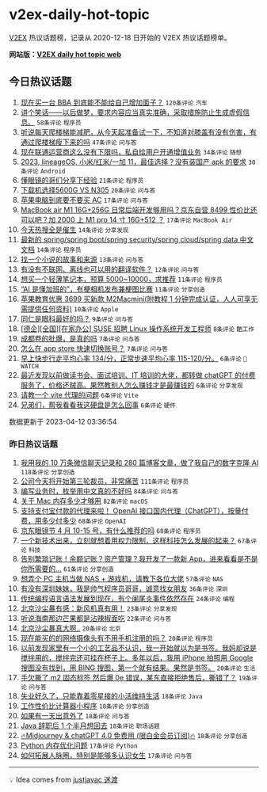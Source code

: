 # v2ex-daily-hot-topic

[V2EX](https://www.v2ex.com/) 热议话题榜，记录从 2020-12-18 日开始的 V2EX 热议话题榜单。

**网站版：[V2EX daily hot topic web](https://boojack.github.io/v2ex-daily-hot-topic-web/)**

## 今日热议话题

<!-- TODAY BEGIN -->

1. [现在买一台 BBA 到底能不能给自己增加面子？](https://www.v2ex.com/t/931791) `120条评论` `汽车`
1. [讲个笑话——以后做梦，要求内容应当真实准确，采取措施防止生成虚假信息。](https://www.v2ex.com/t/931819) `58条评论` `程序员`
1. [听说每天爬楼梯能减肥，从今天起准备试一下，不知道对膝盖有没有伤害，有通过爬楼梯瘦下来的吗](https://www.v2ex.com/t/931797) `47条评论` `问与答`
1. [现在联通运营商这么没有下限吗，私自给用户开通增值业务](https://www.v2ex.com/t/931795) `34条评论` `随想`
1. [2023, lineageOS, 小米/红米/一加 11，最佳选择？没有装国产 apk 的要求](https://www.v2ex.com/t/931798) `30条评论` `Android`
1. [懂眼镜的哥们分享下经验](https://www.v2ex.com/t/931825) `21条评论` `程序员`
1. [下载机选择5600G VS N305](https://www.v2ex.com/t/931813) `20条评论` `问与答`
1. [苹果电脑到底要不要买 AC](https://www.v2ex.com/t/931815) `17条评论` `问与答`
1. [MacBook air M1 16G+256G 日常后端开发够用吗？京东自营 8499 性价比还可以吧？加 2000 上 M1 pro 14 寸 16G+512 ？](https://www.v2ex.com/t/931793) `17条评论` `MacBook Air`
1. [今天热搜全是催生](https://www.v2ex.com/t/931855) `14条评论` `分享发现`
1. [最新的 spring/spring boot/spring security/spring cloud/spring data 中文文档](https://www.v2ex.com/t/931814) `14条评论` `程序员`
1. [找一个小说的故事和来源](https://www.v2ex.com/t/931785) `13条评论` `问与答`
1. [有没有不联网、离线也可以用的翻译软件？](https://www.v2ex.com/t/931790) `12条评论` `问与答`
1. [想买一个轻薄笔记本，预算 5000~10000，求推荐](https://www.v2ex.com/t/931856) `11条评论` `程序员`
1. [“AI 是懂加班的”，有梗相机发布兼梗图比赛](https://www.v2ex.com/t/931829) `11条评论` `分享创造`
1. [苹果教育优惠 3699 买新款 M2Macmini(附教程 1 分钟完成认证，人人可享无需提供任何资料)](https://www.v2ex.com/t/931832) `10条评论` `Apple`
1. [同仁是眼科最好的吗？](https://www.v2ex.com/t/931800) `9条评论` `问与答`
1. [[德企][全国][在家办公] SUSE 招聘 Linux 操作系统开发工程师](https://www.v2ex.com/t/931808) `8条评论` `酷工作`
1. [成都卷的批爆，是真的吗](https://www.v2ex.com/t/931840) `7条评论` `问与答`
1. [怎么在 app store 快速切换账号？](https://www.v2ex.com/t/931805) `7条评论` `问与答`
1. [早上快步行走平均心率 134/分，正常步速平均心率 115-120/分。](https://www.v2ex.com/t/931844) `6条评论` ` WATCH`
1. [最近发现以前做读书会、面试培训、IT 培训的大佬，都转做 chatGPT 的付费服务了，价格还贼高。果然教别人怎么赚钱才是最赚钱的](https://www.v2ex.com/t/931822) `6条评论` `分享发现`
1. [请教一个 vite 代理的问题](https://www.v2ex.com/t/931821) `6条评论` `Vite`
1. [兄弟们，帮我看看我这硬盘是怎么回事](https://www.v2ex.com/t/931820) `6条评论` `硬件`

数据更新于 2023-04-12 03:36:54

<!-- TODAY END -->

### 昨日热议话题

<!-- YESTERDAY BEGIN -->

1. [我用我的 10 万条微信聊天记录和 280 篇博客文章，做了我自己的数字克隆 AI](https://www.v2ex.com/t/931521) `118条评论` `分享创造`
1. [公司今天将开始第三轮裁员，非常痛苦](https://www.v2ex.com/t/931451) `111条评论` `程序员`
1. [编写业务时，枚举用中文真的不好吗](https://www.v2ex.com/t/931494) `84条评论` `问与答`
1. [关于 Mac 内存多少才够用](https://www.v2ex.com/t/931465) `82条评论` `macOS`
1. [支持支付宝付款的代理来啦！ OpenAI 接口国内代理（ChatGPT），按量付费，用多少付多少](https://www.v2ex.com/t/931431) `68条评论` `OpenAI`
1. [京东眼镜节 4 月 10-15 号，有什么推荐的吗](https://www.v2ex.com/t/931458) `68条评论` `程序员`
1. [一个新技术出来，立刻就想着用权力限制，这样科技怎么发展的起来？](https://www.v2ex.com/t/931702) `67条评论` `科技`
1. [告别繁琐记账！余额记账？资产管理？我开发了一款新 App，进来看看是不是你所需要的…](https://www.v2ex.com/t/931497) `61条评论` `分享创造`
1. [想弄个 PC 主机当做 NAS + 游戏机，请教下各位大佬](https://www.v2ex.com/t/931447) `57条评论` `NAS`
1. [有没有深圳妹妹，我是帅气程序员哥哥，诚意找女朋友](https://www.v2ex.com/t/931653) `36条评论` `深圳`
1. [传统编程语言语法发展到现在，有个阑尾炎事件依然存在](https://www.v2ex.com/t/931741) `24条评论` `编程`
1. [北京沙尘暴有感：新风机真有用！](https://www.v2ex.com/t/931461) `23条评论` `分享发现`
1. [听说海南那边芒果都是沾辣椒面吃](https://www.v2ex.com/t/931468) `22条评论` `问与答`
1. [北京沙尘暴真大啊..](https://www.v2ex.com/t/931437) `20条评论` `北京`
1. [现在能买的的网络摄像头有不用手机注册的吗？](https://www.v2ex.com/t/931429) `20条评论` `程序员`
1. [以前发现家里有一个小的工艺品不认识，我一开始就以为是书签。我妈却说是搅拌用的，搅拌完还可挂在杯子上。多年以后，我用 iPhone 拍照用 Google 搜图没有找到，用 BING 搜图，第一个就有结果。果然是书签。](https://www.v2ex.com/t/931425) `20条评论` `生活`
1. [手欠撕了 m2 固态标签 然后爆 0e 错误，某东直接拒绝售后，撕错了？](https://www.v2ex.com/t/931684) `19条评论` `问与答`
1. [失业好久了，只能靠着零星接的小活维持生活](https://www.v2ex.com/t/931738) `18条评论` `Java`
1. [工作性价比计算器小程序](https://www.v2ex.com/t/931713) `18条评论` `分享创造`
1. [如果有一天出意外了](https://www.v2ex.com/t/931569) `18条评论` `问与答`
1. [Java 辞职后 1 个半月想回去](https://www.v2ex.com/t/931546) `18条评论` `职场话题`
1. [🔥Midjourney & chatGPT 4.0 免费用 (限白金会员订阅)🔥](https://www.v2ex.com/t/931414) `18条评论` `分享创造`
1. [Python 内存优化问题](https://www.v2ex.com/t/931691) `17条评论` `Python`
1. [如何拓展人脉圈，特别是能够多认识女生](https://www.v2ex.com/t/931664) `17条评论` `问与答`

<!-- YESTERDAY END -->

---

💡 Idea comes from [justjavac 迷渡](https://github.com/justjavac/)
